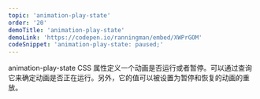 ```yaml
---
topic: 'animation-play-state'
order: '20'
demoTitle: 'animation-play-state'
demoLink: 'https://codepen.io/ranningman/embed/XWPrGOM'
codeSnippet: 'animation-play-state: paused;'
---
```


animation-play-state CSS 属性定义一个动画是否运行或者暂停。可以通过查询它来确定动画是否正在运行。另外，它的值可以被设置为暂停和恢复的动画的重放。
